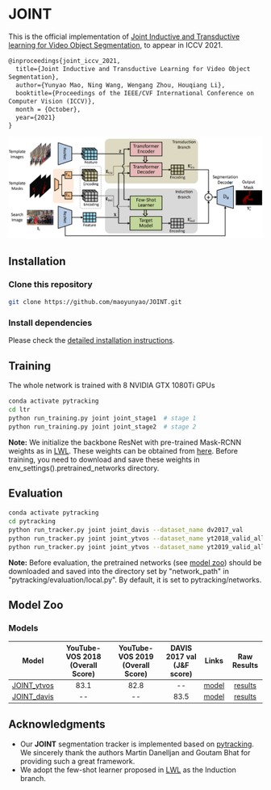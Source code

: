 # JOINT
This is the official implementation of [Joint Inductive and Transductive learning for Video Object Segmentation](https://arxiv.org/pdf/2108.03679.pdf), to appear in ICCV 2021.
```
@inproceedings{joint_iccv_2021,
  title={Joint Inductive and Transductive Learning for Video Object Segmentation},
  author={Yunyao Mao, Ning Wang, Wengang Zhou, Houqiang Li},
  booktitle={Proceedings of the IEEE/CVF International Conference on Computer Vision (ICCV)},
  month = {October},
  year={2021}
}
```

![JOINT overview figure](pytracking/.figs/architecture.png)

## Installation

### Clone this repository 
```bash
git clone https://github.com/maoyunyao/JOINT.git
```

### Install dependencies
Please check the [detailed installation instructions](INSTALL.md).

## Training
The whole network is trained with 8 NVIDIA GTX 1080Ti GPUs
```bash
conda activate pytracking
cd ltr
python run_training.py joint joint_stage1  # stage 1
python run_training.py joint joint_stage2  # stage 2
```
**Note:** We initialize the backbone ResNet with pre-trained Mask-RCNN weights as in [LWL](https://arxiv.org/pdf/2003.11540.pdf). These weights can be obtained from [here](https://drive.google.com/file/d/12pVHmhqtxaJ151dZrXN1dcgUa7TuAjdA/view?usp=sharing). Before training, you need to download and save these weights in env_settings().pretrained_networks directory.

## Evaluation
```bash
conda activate pytracking
cd pytracking
python run_tracker.py joint joint_davis --dataset_name dv2017_val        # DAVIS 2017 Val
python run_tracker.py joint joint_ytvos --dataset_name yt2018_valid_all  # YouTube-VOS 2018 Val
python run_tracker.py joint joint_ytvos --dataset_name yt2019_valid_all  # YouTube-VOS 2019 Val
```
**Note:** Before evaluation, the pretrained networks (see [model zoo](#Model-Zoo)) should be downloaded and saved into the directory set by "network_path" in "pytracking/evaluation/local.py". By default, it is set to pytracking/networks.

## Model Zoo

### Models
|    Model    | YouTube-VOS 2018 (Overall Score) | YouTube-VOS 2019 (Overall Score) | DAVIS 2017 val (J&F score) | Links | Raw Results |
|:-----------:|:--------------------------------:|:--------------------------------:|:--------------------------:|:-----:|:-----------:|
|  [JOINT_ytvos](ltr/train_settings/joint/joint_stage2.py)  |               83.1               |               82.8               |              --             | [model](https://drive.google.com/file/d/1U48rlb1Xplb2CN2urwFtaB_o62B2Y4xo/view?usp=sharing) | [results](https://drive.google.com/drive/folders/15BO1vK-z8qdmU3KZ0V0KAbD7NEL_SUZ1?usp=sharing) |
|  [JOINT_davis](ltr/train_settings/joint/joint_stage2.py) |               --               |                 --                |            83.5            | [model](https://drive.google.com/file/d/1UB_gDc0LMg0yixIQmkxpAt2AMF4m9zRq/view?usp=sharing) | [results](https://drive.google.com/drive/folders/1BNbvTfrKar7TjQGcZqHha078MlDIRJh9?usp=sharing) |


## Acknowledgments
* Our **JOINT** segmentation tracker is implemented based on [pytracking](https://github.com/visionml/pytracking). We sincerely thank the authors Martin Danelljan and Goutam Bhat for providing such a great framework.
* We adopt the few-shot learner proposed in [LWL](https://arxiv.org/pdf/2003.11540.pdf) as the Induction branch.